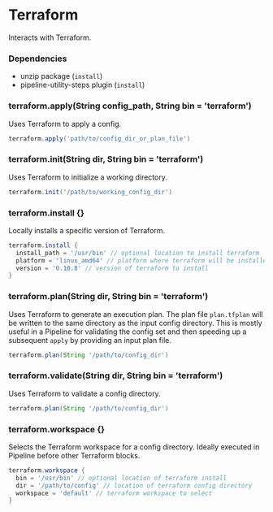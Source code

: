# Terraform

Interacts with Terraform.

### Dependencies

- unzip package (`install`)
- pipeline-utility-steps plugin (`install`)

### terraform.apply(String config_path, String bin = 'terraform')
Uses Terraform to apply a config.

```groovy
terraform.apply('path/to/config_dir_or_plan_file')
```

### terraform.init(String dir, String bin = 'terraform')
Uses Terraform to initialize a working directory.

```groovy
terraform.init('/path/to/working_config_dir')
```

### terraform.install {}
Locally installs a specific version of Terraform.

```groovy
terraform.install {
  install_path = '/usr/bin' // optional location to install terraform
  platform = 'linux_amd64' // platform where terraform will be installed
  version = '0.10.8' // version of terraform to install
}
```

### terraform.plan(String dir, String bin = 'terraform')
Uses Terraform to generate an execution plan. The plan file `plan.tfplan` will be written to the same directory as the input config directory. This is mostly useful in a Pipeline for validating the config set and then speeding up a subsequent `apply` by providing an input plan file.

```groovy
terraform.plan(String '/path/to/config_dir')
```

### terraform.validate(String dir, String bin = 'terraform')
Uses Terraform to validate a config directory.

```groovy
terraform.plan(String '/path/to/config_dir')
```

### terraform.workspace {}
Selects the Terraform workspace for a config directory. Ideally executed in Pipeline before other Terraform blocks.

```groovy
terraform.workspace {
  bin = '/usr/bin' // optional location of terraform install
  dir = '/path/to/config' // location of terraform config directory
  workspace = 'default' // terraform workspace to select
}
```
